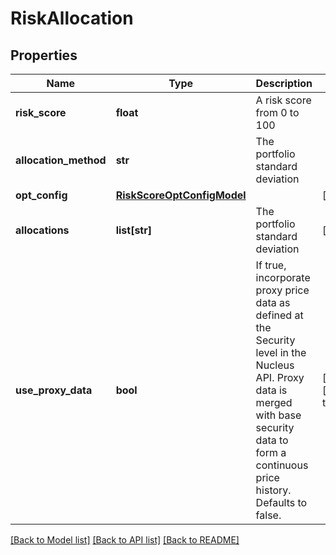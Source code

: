 # RiskAllocation

## Properties
Name | Type | Description | Notes
------------ | ------------- | ------------- | -------------
**risk_score** | **float** | A risk score from 0 to 100 | 
**allocation_method** | **str** | The portfolio standard deviation | 
**opt_config** | [**RiskScoreOptConfigModel**](RiskScoreOptConfigModel.md) |  | [optional] 
**allocations** | **list[str]** | The portfolio standard deviation | [optional] 
**use_proxy_data** | **bool** | If true, incorporate proxy price data as defined at the Security level in the Nucleus API. Proxy data is merged with base security data to form a continuous price history. Defaults to false. | [optional] [default to False]

[[Back to Model list]](../README.md#documentation-for-models) [[Back to API list]](../README.md#documentation-for-api-endpoints) [[Back to README]](../README.md)


